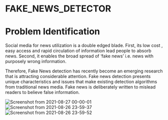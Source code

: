 # FAKE_NEWS_DETECTOR
# Problem Identification
Social media for news utilization is a double edged blade. First, its low cost , easy access and
rapid circulation of information lead people to absorb news. Second, it enables the broad
spread of ‘fake news’ i.e. news with purposely wrong information.

Therefore, Fake News detection has recently become an emerging research that is
attracting considerable attention. Fake news detection presents unique characteristics and
issues that make existing detection algorithms from traditional news media. Fake news is
deliberately written to mislead readers to believe false information.

![Screenshot from 2021-08-27 00-00-01](https://user-images.githubusercontent.com/46313151/131017134-b02dad33-8322-4f67-a710-62c42705d34d.png)
![Screenshot from 2021-08-26 23-59-37](https://user-images.githubusercontent.com/46313151/131017049-ac5d7b4b-8821-44a7-9831-7e2f82e1130a.png)
![Screenshot from 2021-08-26 23-59-52](https://user-images.githubusercontent.com/46313151/131017171-680661ff-afef-43b2-a6c1-036705ac8d4d.png)

